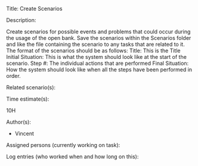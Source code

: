 Title: Create Scenarios

Description:

  Create scenarios for possible events and problems that could occur
  during the usage of the open bank. Save the scenarios within the
  Scenarios folder and like the file containing the scenario to any
  tasks that are related to it. The format of the scenarios should be
  as follows:
		Title: This is the Title
		Initial Situation: This is what the system should look like
			at the start of the scenario.
		Step #: The individual actions that are performed
		Final Situation: How the system should look like when all the
			steps have been performed in order.
  
Related scenario(s):


  
Time estimate(s):

  10H

Author(s):

  - Vincent

Assigned persons (currently working on task):



Log entries (who worked when and how long on this):



